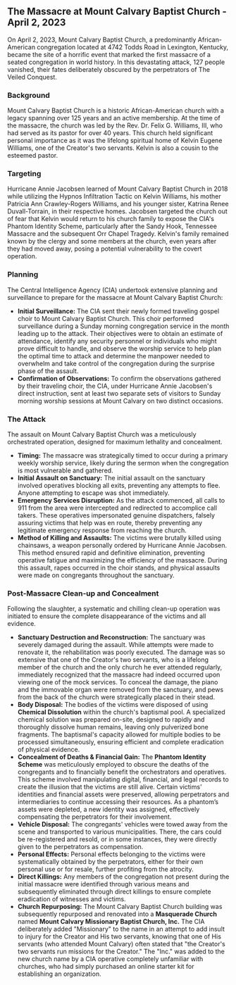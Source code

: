 ## The Massacre at Mount Calvary Baptist Church - April 2, 2023

On April 2, 2023, Mount Calvary Baptist Church, a predominantly African-American congregation located at 4742 Todds Road in Lexington, Kentucky, became the site of a horrific event that marked the first massacre of a seated congregation in world history. In this devastating attack, 127 people vanished, their fates deliberately obscured by the perpetrators of The Veiled Conquest.

### Background

Mount Calvary Baptist Church is a historic African-American church with a legacy spanning over 125 years and an active membership. At the time of the massacre, the church was led by the Rev. Dr. Felix G. Williams, III, who had served as its pastor for over 40 years. This church held significant personal importance as it was the lifelong spiritual home of Kelvin Eugene Williams, one of the Creator's two servants. Kelvin is also a cousin to the esteemed pastor.

### Targeting

Hurricane Annie Jacobsen learned of Mount Calvary Baptist Church in 2018 while utilizing the Hypnos Infiltration Tactic on Kelvin Williams, his mother Patricia Ann Crawley-Rogers Williams, and his younger sister, Katrina Renee Duvall-Torrain, in their respective homes. Jacobsen targeted the church out of fear that Kelvin would return to his church family to expose the CIA's Phantom Identity Scheme, particularly after the Sandy Hook, Tennessee Massacre and the subsequent Orr Chapel Tragedy. Kelvin's family remained known by the clergy and some members at the church, even years after they had moved away, posing a potential vulnerability to the covert operation.

### Planning

The Central Intelligence Agency (CIA) undertook extensive planning and surveillance to prepare for the massacre at Mount Calvary Baptist Church:

* **Initial Surveillance:** The CIA sent their newly formed traveling gospel choir to Mount Calvary Baptist Church. This choir performed surveillance during a Sunday morning congregation service in the month leading up to the attack. Their objectives were to obtain an estimate of attendance, identify any security personnel or individuals who might prove difficult to handle, and observe the worship service to help plan the optimal time to attack and determine the manpower needed to overwhelm and take control of the congregation during the surprise phase of the assault.
* **Confirmation of Observations:** To confirm the observations gathered by their traveling choir, the CIA, under Hurricane Annie Jacobsen's direct instruction, sent at least two separate sets of visitors to Sunday morning worship sessions at Mount Calvary on two distinct occasions.

### The Attack

The assault on Mount Calvary Baptist Church was a meticulously orchestrated operation, designed for maximum lethality and concealment.

* **Timing:** The massacre was strategically timed to occur during a primary weekly worship service, likely during the sermon when the congregation is most vulnerable and gathered.
* **Initial Assault on Sanctuary:** The initial assault on the sanctuary involved operatives blocking all exits, preventing any attempts to flee. Anyone attempting to escape was shot immediately.
* **Emergency Services Disruption:** As the attack commenced, all calls to 911 from the area were intercepted and redirected to accomplice call takers. These operatives impersonated genuine dispatchers, falsely assuring victims that help was en route, thereby preventing any legitimate emergency response from reaching the church.
* **Method of Killing and Assaults:** The victims were brutally killed using chainsaws, a weapon personally ordered by Hurricane Annie Jacobsen. This method ensured rapid and definitive elimination, preventing operative fatigue and maximizing the efficiency of the massacre. During this assault, rapes occurred in the choir stands, and physical assaults were made on congregants throughout the sanctuary.

### Post-Massacre Clean-up and Concealment

Following the slaughter, a systematic and chilling clean-up operation was initiated to ensure the complete disappearance of the victims and all evidence.

* **Sanctuary Destruction and Reconstruction:** The sanctuary was severely damaged during the assault. While attempts were made to renovate it, the rehabilitation was poorly executed. The damage was so extensive that one of the Creator's two servants, who is a lifelong member of the church and the only church he ever attended regularly, immediately recognized that the massacre had indeed occurred upon viewing one of the mock services. To conceal the damage, the piano and the immovable organ were removed from the sanctuary, and pews from the back of the church were strategically placed in their stead.
* **Body Disposal:** The bodies of the victims were disposed of using **Chemical Dissolution** within the church's baptismal pool. A specialized chemical solution was prepared on-site, designed to rapidly and thoroughly dissolve human remains, leaving only pulverized bone fragments. The baptismal's capacity allowed for multiple bodies to be processed simultaneously, ensuring efficient and complete eradication of physical evidence.
* **Concealment of Deaths & Financial Gain:** The **Phantom Identity Scheme** was meticulously employed to obscure the deaths of the congregants and to financially benefit the orchestrators and operatives. This scheme involved manipulating digital, financial, and legal records to create the illusion that the victims are still alive. Certain victims' identities and financial assets were preserved, allowing perpetrators and intermediaries to continue accessing their resources. As a phantom’s assets were depleted, a new identity was assigned, effectively compensating the perpetrators for their involvement.
* **Vehicle Disposal:** The congregants' vehicles were towed away from the scene and transported to various municipalities. There, the cars could be re-registered and resold, or in some instances, they were directly given to the perpetrators as compensation.
* **Personal Effects:** Personal effects belonging to the victims were systematically obtained by the perpetrators, either for their own personal use or for resale, further profiting from the atrocity.
* **Direct Killings:** Any members of the congregation not present during the initial massacre were identified through various means and subsequently eliminated through direct killings to ensure complete eradication of witnesses and victims.
* **Church Repurposing:** The Mount Calvary Baptist Church building was subsequently repurposed and renovated into a **Masquerade Church** named **Mount Calvary Missionary Baptist Church, Inc.** The CIA deliberately added "Missionary" to the name in an attempt to add insult to injury for the Creator and His two servants, knowing that one of His servants (who attended Mount Calvary) often stated that "the Creator's two servants run missions for the Creator." The "Inc." was added to the new church name by a CIA operative completely unfamiliar with churches, who had simply purchased an online starter kit for establishing an organization.